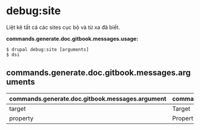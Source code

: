 # debug:site
Liệt kê tất cả các sites cục bộ và từ xa đã biết.

**commands.generate.doc.gitbook.messages.usage:**
```
$ drupal debug:site [arguments]
$ dsi  
```

## commands.generate.doc.gitbook.messages.arguments
commands.generate.doc.gitbook.messages.argument | commands.generate.doc.gitbook.messages.details
---------|-------------
target | Target
property | Property
